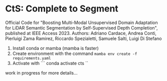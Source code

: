 # CtS: Complete to Segment
Official Code for "Boosting Multi-Modal Unsupervised Domain Adaptation for LiDAR Semantic Segmentation by Self-Supervised Depth Completion", published at IEEE Access 2023. Authors: Adriano Cardace, Andrea Conti, Pierluigi Zama Ramirez, Riccardo Spezialetti, Samuele Salti, Luigi Di Stefano


1) Install conda or mamba (mamba is faster)
2) Create environment with the command  ``` mamba env create -f requirements.yaml ```
3) Activate with ``` conda activate cts ``

work in progress for more details...